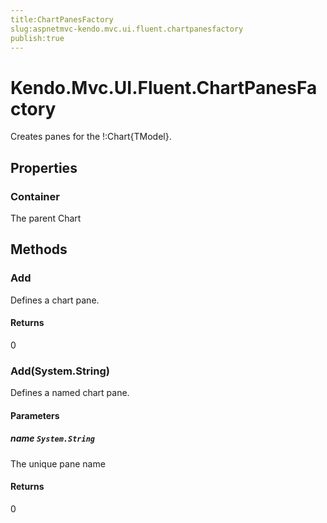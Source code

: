 ```yaml
---
title:ChartPanesFactory
slug:aspnetmvc-kendo.mvc.ui.fluent.chartpanesfactory
publish:true
---
```


# Kendo.Mvc.UI.Fluent.ChartPanesFactory
Creates panes for the !:Chart{TModel}.


## Properties
### Container
The parent Chart



## Methods

### Add
Defines a chart pane.



#### Returns
0


### Add(System.String)
Defines a named chart pane.


#### Parameters

##### name `System.String`
The unique pane name



#### Returns
0



